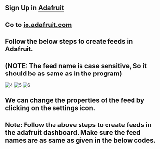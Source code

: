 ## Sign Up in [Adafruit](https://accounts.adafruit.com/users/sign_up)
## Go to [io.adafruit.com](https://io.adafruit.com/)
## Follow the below steps to create feeds in Adafruit.

## (NOTE: The feed name is case sensitive, So it should be as same as in the program)
![4](http://funkyimg.com/i/2Pprz.jpg)
![5](http://funkyimg.com/i/2PprA.jpg)
![6](http://funkyimg.com/i/2PprB.jpg)
## We can change the properties of the feed by clicking on the settings icon.

## Note: Follow the above steps to create feeds in the adafruit dashboard. Make sure the feed names are as same as given in the below codes.
